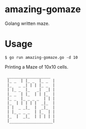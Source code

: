 amazing-gomaze
==============

Golang written maze.

Usage
=====

`$ go run amazing-gomaze.go -d 10`

Printing a Maze of 10x10 cells.

     ___________________
     |_ _  | |_ _  |_ _  |
     |_   _ _| | | |_ _  |
     | |_ _  |_   _|  _| |
     |_ _  | |_  | | |_  |
     |_ _  |_ _ _ _  | | |
     |_  | | | | |  _|_  |
     | |  _ _|_  |  _|_  |
     | |_ _ _ _  | |_  | |
     |_  |  _|_  | | | | |
     |                   |
      ‾‾‾‾‾‾‾‾‾‾‾‾‾‾‾‾‾‾‾
